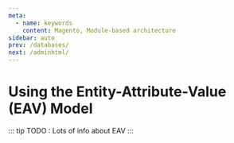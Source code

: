 ```yaml
---
meta:
  - name: keywords
    content: Magento, Module-based architecture
sidebar: auto
prev: /databases/
next: /adminhtml/
---
```

# Using the Entity-Attribute-Value (EAV) Model

::: tip
TODO : Lots of info about EAV 
:::